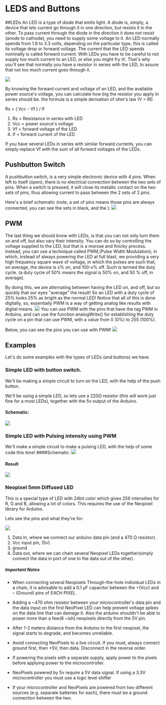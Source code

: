 # LEDS and Buttons
##LEDs
An LED is a type of diode that emits light. A diode is, simply, a device that lets current go through it in one direction, but resists it in the other. To pass current through the diode in the direction it does not resist (anode to cathode), you need to supply some voltage to it. An LED normally spends from 1.8 to 3.3 volts, depending on the particular type, this is called its voltage drop or forward voltage. The current that the LED spends nominally is called forward current.  With LEDs you have to be careful  to not supply too much current to an LED, or else you might fry it!.
That's why you'll see that normally you have a resistor in series with the LED, to assure that not too much current goes through it.

![](6.png)

By knowing the forward current and voltage of an LED, and the available power source's voltage, you can calculate how big the resistor you apply in series should be. the formula is a simple derivation of ohm's law (V = RI)

Rs = ( Vcc - Vf ) / If
1. Rs = Resistance in series with LED
2. Vcc = power source's voltage
3. Vf = forward  voltage of the LED
4. If = forward current of the LED

If you have several LEDs in series with similar forward currents, you can simply replace Vf with the sum of all forward voltages of the LEDs.

## Pushbutton Switch
A pushbutton switch, is a very simple electronic device with 4 pins. When left to itself (open), there is no electrical connection between the two sets of pins. When a switch is pressed, it will close its metallic contact on the two sets of pins, thus allowing current to pass between the 2 sets of 2 pins.

Here's a brief schematic (note, a set of pins means those pins are always connected, you can see the sets in black, and the ):
![](7.png)

## PWM

The last thing we should know with LEDs, is that you can not only turn them on and off, but also vary their intensity.
You can do so by controlling the voltage supplied to the LED, but that is a morose and finicky process. Instead, you can use a technique called PWM,(Pulse Width Modulation); in which, instead of always powering the LED at full blast, we providing a very high frequency square wave of voltage, in which the pulses  are such that, on average, the device is x% on, and 100-x% off.  Such is termed the duty cycle. (a duty cycle of 50% means the signal is 50% on, and 50 % off, in average).

By doing this, we are alternating between having the LED on, and off, but so quickly that our eyes "average" the result!
So an LED with a duty cycle of 25% looks 25% as bright as the normal LED!
Notice that all of this is done digitally, so, essentially PWM is a way of getting analog like results with digital means.
![](8.png)
You can use PWM with the pins that have the tag PWM in Arduino, and can use the function analogWrite() for establishing the duty cycle on a pin that can use PWM, with a value from 0 (0%) to 255 (100%).

Below, you can see the pins you can use with PWM!
![](9.png)

## Examples

Let's do some examples with the types of LEDs (and buttons) we have.

### Simple LED with button switch.

We'll be making a simple circuit to turn on the LED, with the help of the push button.

We'll be using a simple LED, so lets use a 220Ω resistor (this will work just fine for a most LEDs), together with the 5v output of the Arduino.

#### Schematic:
![](10.png)

### Simple LED with Pulsing intensity using PWM
We'll make a simple circuit to make a pulsing LED, with the help of some code this time!
####Schematic:
![](11.png)
#### Result
![](12.gif)

### Neopixel 5mm Diffused LED
This is a special type of LED with 24bit color which gives 256 intensities for R, G and B, allowing a lot of colors.
This requires the use of the Neopixel library for Arduino.

Lets see the pins and what they're for:

![](/12.png)

1. Data In, where we connect our arduino data pin (and a 470 Ω resistor).
2. Vcc input pin, (5v).
3. ground
4. Data out, where we can chain several Neopixel LEDs together(simply connect the data in port of one to the data out of the other).

##### Important Notes
* When connecting several Neopixels Through-the-hole individual LEDs in a chain, it is advisable to add a 0.1 µF capacitor between the +(Vcc) and – (Ground) pins of *EACH PIXEL*.

* Adding a ~470 ohm resistor between your microcontroller's data pin and the data input on the first NeoPixel LED can help prevent voltage spikes on the data line that can damage it. Also the arduino shouldn't be able to power more than a few(8 ~ish) neopixels directly from the 5V pin.

* After 1-2 meters distance from the Arduino to the first neopixel, the signal starts to degrade, and becomes unreliable.

* Avoid connecting NeoPixels to a live circuit. If you must, always connect ground first, then +5V, then data. Disconnect in the reverse order.

* If powering the pixels with a separate supply, apply power to the pixels before applying power to the microcontroller.

* NeoPixels powered by 5v require a 5V data signal. If using a 3.3V microcontroller you must use a logic level shifter

* If your microcontroller and NeoPixels are powered from two different sources (e.g. separate batteries for each), there must be a ground connection between the two.
